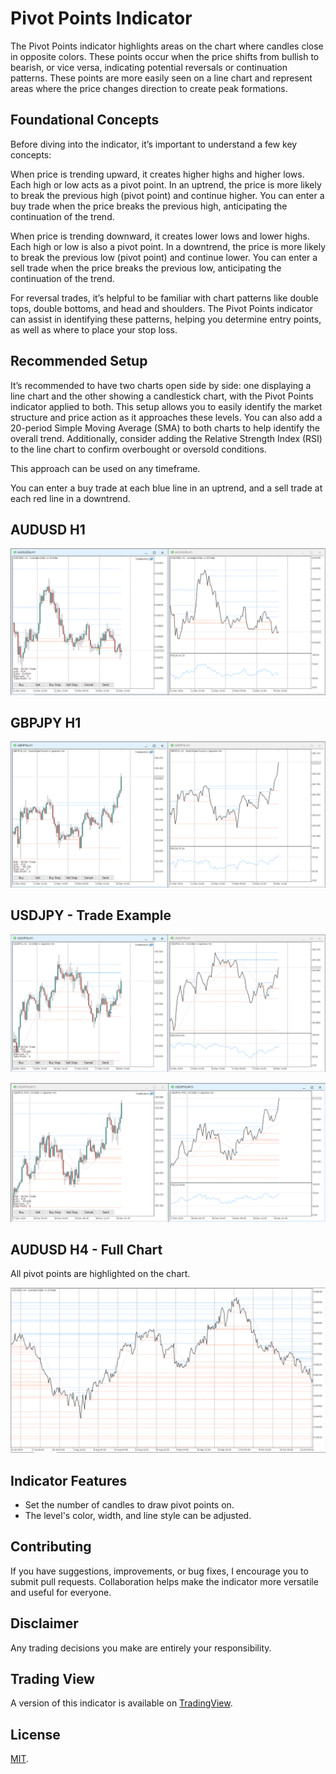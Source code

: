 # Pivot Points Indicator

The Pivot Points indicator highlights areas on the chart where candles close in opposite colors. These points occur when the price shifts from bullish to bearish, or vice versa, indicating potential reversals or continuation patterns. These points are more easily seen on a line chart and represent areas where the price changes direction to create peak formations.

## Foundational Concepts

Before diving into the indicator, it’s important to understand a few key concepts:

When price is trending upward, it creates higher highs and higher lows. Each high or low acts as a pivot point. In an uptrend, the price is more likely to break the previous high (pivot point) and continue higher. You can enter a buy trade when the price breaks the previous high, anticipating the continuation of the trend.

When price is trending downward, it creates lower lows and lower highs. Each high or low is also a pivot point. In a downtrend, the price is more likely to break the previous low (pivot point) and continue lower. You can enter a sell trade when the price breaks the previous low, anticipating the continuation of the trend.

For reversal trades, it’s helpful to be familiar with chart patterns like double tops, double bottoms, and head and shoulders. The Pivot Points indicator can assist in identifying these patterns, helping you determine entry points, as well as where to place your stop loss.

## Recommended Setup

It’s recommended to have two charts open side by side: one displaying a line chart and the other showing a candlestick chart, with the Pivot Points indicator applied to both. This setup allows you to easily identify the market structure and price action as it approaches these levels. You can also add a 20-period Simple Moving Average (SMA) to both charts to help identify the overall trend. Additionally, consider adding the Relative Strength Index (RSI) to the line chart to confirm overbought or oversold conditions.

This approach can be used on​ any timeframe.

You can enter a buy trade at each blue line in an uptrend, and a sell trade at each red line in a downtrend.

## AUDUSD H1

![AUDUSD H1 Chart Setup](https://github.com/roshaneforde/pivot-points-indicator/blob/main/screenshots/audusd.png)

## GBPJPY H1

![GBPJPY H1 Chart Setup](https://github.com/roshaneforde/pivot-points-indicator/blob/main/screenshots/gbpjpy.png)

##  USDJPY - Trade Example

![USDJPY H1 Trade Example](https://github.com/roshaneforde/pivot-points-indicator/blob/main/screenshots/usdjpy-trade-example-h1.png)

![USDJPY M15 Trade Example](https://github.com/roshaneforde/pivot-points-indicator/blob/main/screenshots/usdjpy-trade-example-m15.png)

## AUDUSD H4 - Full Chart

All pivot points are highlighted on the chart.

![AUDUSD H4 Full Chart](https://github.com/roshaneforde/pivot-points-indicator/blob/main/screenshots/audusd-full.png)

## Indicator Features

* Set the number of candles to draw pivot points on.
* The level's color, width, and line style can be adjusted.

## Contributing
If you have suggestions, improvements, or bug fixes, I encourage you to submit pull requests. Collaboration helps make the indicator more versatile and useful for everyone. 

## Disclaimer

Any trading decisions you make are entirely your responsibility.

## Trading View

A version of this indicator is available on [TradingView](https://www.tradingview.com/script/vTIfOWlk-Pivot-Points/).

## License

[MIT](https://github.com/roshaneforde/retracement-levels-indicator/blob/main/LICENSE.txt).
